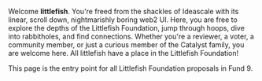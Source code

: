 Welcome **littlefish**. You're freed from the shackles of Ideascale with its linear, scroll down, nightmarishly boring web2 UI. Here, you are free to explore the depths of the Littlefish Foundation, jump through hoops, dive into rabbitholes, and find connections. Whether you're a reviewer, a voter, a community member, or just a curious member of the Catalyst family, you are welcome here. All littlefish have a place in the Littlefish Foundation!

This page is the entry point for all Littlefish Foundation proposals in Fund 9. 